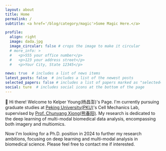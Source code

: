 ```yaml
---
layout: about
title: Home 
permalink: /
subtitle: <a href='/blog/category/magic'>Some Magic Here.</a> 

profile:
  align: right
  image: dada.jpg
  image_circular: false # crops the image to make it circular
  # more_info: >
  #   <p>555 your office number</p>
  #   <p>123 your address street</p>
  #   <p>Your City, State 12345</p>

news: true  # includes a list of news items
latest_posts: false  # includes a list of the newest posts
selected_papers: false # includes a list of papers marked as "selected={true}"
social: ture  # includes social icons at the bottom of the page
---
```


🐚 Hi there! Welcome to Kelper Young(杨昌澎)'s Page. I'm currently pursuing graduate studies at [Peking University(PKU)](https://english.pku.edu.cn/)'s Cell Mechanics Lab, supervised by [Prof. Chunyang Xiong(熊春阳)](https://scholar.google.com/citations?user=TFxaXggAAAAJ). My research is dedicated to the deep learning of multi-modal biomedical data analysis, encompassing both imagery and multiomics.

<!-- I got my bachelor degree from the [University of Shanghai for Science and Technology(USST)](https://en.usst.edu.cn/), majored in Information Management and Information System, supervised by [Asst. Prof. Baizhou Shi(施柏州)](https://www.iem.yuntech.edu.tw/faculties1.php?ename=pcshih). His enlightening guidance ignited my passion for artificial intelligence. -->

Now I'm looking for a Ph.D. position in 2024 to further my research ambitions, focusing on deep learning and multi-modal analysis in biomedical science. Please feel free to contact me if interested.

<!-- And I have a strong interest in developing an LLM-Agent integrating the above tools for biomedical research. -->
